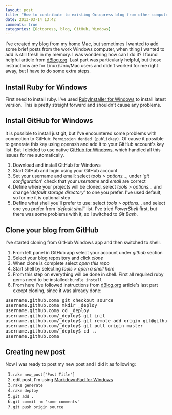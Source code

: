 ```yaml
---
layout: post
title: "How to contribute to existing Octopress blog from other computer (Windows)"
date: 2013-03-14 13:42
comments: true
categories: [Octopress, blog, GitHub, Windows]
---
```

I've created my blog from my home Mac, but sometimes I wanted to add some brief posts from the work Windows computer, when thing I wanted to add is still fresh in my memory. I was wondering how can I do it? I found helpful article from [dBlog.org](http://code.dblock.org/octopress-setting-up-a-blog-and-contributing-to-an-existing-one). Last part was particularly helpful, but those instructions are for Linux/Unix/Mac users and didn't worked for me right away, but I have to do some extra steps.

## Install Ruby for Windows ##
First need to install ruby. I've used [RubyInstaller for Windows](http://rubyinstaller.org/) to install latest version. This is pretty streight forward and shouldn't cause any problems.

## Install GitHub for Windows ##
It is possible to install just git, but I've encountered some problems with connection to GitHub: ```Permission denied (publickey)```. Of cause it possible to generate this key using openssh and add it to your GitHub account's key list. But I dicided to use native [GitHub for Windows](http://windows.github.com/), which handled all this issues for me automatically.

1. Download and install GitHub for Windows
2. Start GitHub and login using your GitHub account
3. Set your username and email: select *tools* > *options...*, under '*git configuration*' check that your *username* and *email* are correct
4. Define where your projects will be cloned, select *tools* > *options...* and change '*default storage directory*' to one you prefer. I've used default, so for me it is optional step
5. Define what shell you'll prefer to use: select *tools* > *options...* and select one you prefer from '*default shell*' list. I've tried *PowerShell* first, but there was some problems with it, so I switched to *Git Bash*.

## Clone your blog from GitHub ##
I've started cloning from GitHub Windows app and then switched to shell.

1. From left panel in GitHub app select your account under *github* section
2. Select your blog repository and click *clone*
3. When clone is complete select *open this repo*
4. Start shell by selecting *tools* > *open a shell here*
5. From this step on everything will be done in shell. First all required ruby gems need to be installed: ```bundle install```
6. From here I've followed instructions from [dBlog.org](http://code.dblock.org/octopress-setting-up-a-blog-and-contributing-to-an-existing-one) article's last part except cloning, since it was already done:
<pre>
username.github.com$ git checkout source
username.github.com$ mkdir _deploy
username.github.com$ cd _deploy
username.github.com/_deploy$ git init
username.github.com/_deploy$ git remote add origin git@github.com:username/username.github.com.git
username.github.com/_deploy$ git pull origin master
username.github.com/_deploy$ cd ..
username.github.com$
</pre>

## Creating new post ##
Now I was ready to post my new post and I did it as following:

1. `rake new_post["Post Title"]`
2. edit post, I'm using [MarkdownPad for Windows](http://markdownpad.com/)
3. `rake generate`
4. `rake deploy`
5. `git add .`
6. `git commit -m 'some comments'`
7. `git push origin source`
